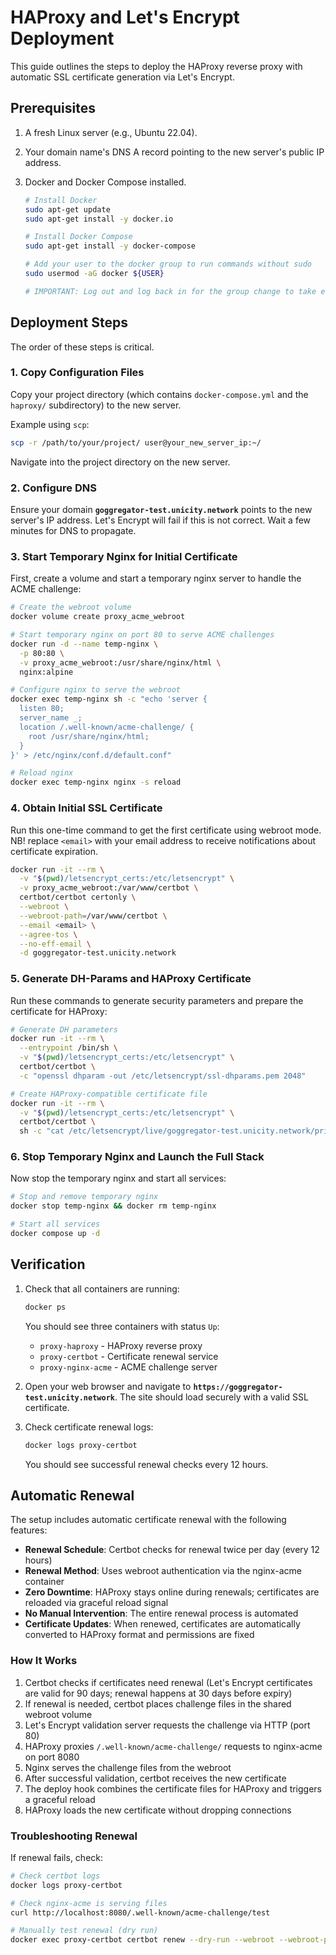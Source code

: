 # HAProxy and Let's Encrypt Deployment

This guide outlines the steps to deploy the HAProxy reverse proxy with automatic SSL certificate generation via Let's Encrypt.

## Prerequisites

1.  A fresh Linux server (e.g., Ubuntu 22.04).
2.  Your domain name's DNS A record pointing to the new server's public IP address.
3.  Docker and Docker Compose installed.

    ```bash
    # Install Docker
    sudo apt-get update
    sudo apt-get install -y docker.io

    # Install Docker Compose
    sudo apt-get install -y docker-compose

    # Add your user to the docker group to run commands without sudo
    sudo usermod -aG docker ${USER}
    
    # IMPORTANT: Log out and log back in for the group change to take effect.
    ```

## Deployment Steps

The order of these steps is critical.

### 1. Copy Configuration Files

Copy your project directory (which contains `docker-compose.yml` and the `haproxy/` subdirectory) to the new server.

Example using `scp`:
```bash
scp -r /path/to/your/project/ user@your_new_server_ip:~/
```
Navigate into the project directory on the new server.

### 2. Configure DNS

Ensure your domain **`goggregator-test.unicity.network`** points to the new server's IP address. Let's Encrypt will fail if this is not correct. Wait a few minutes for DNS to propagate.

### 3. Start Temporary Nginx for Initial Certificate

First, create a volume and start a temporary nginx server to handle the ACME challenge:

```bash
# Create the webroot volume
docker volume create proxy_acme_webroot

# Start temporary nginx on port 80 to serve ACME challenges
docker run -d --name temp-nginx \
  -p 80:80 \
  -v proxy_acme_webroot:/usr/share/nginx/html \
  nginx:alpine

# Configure nginx to serve the webroot
docker exec temp-nginx sh -c "echo 'server {
  listen 80;
  server_name _;
  location /.well-known/acme-challenge/ {
    root /usr/share/nginx/html;
  }
}' > /etc/nginx/conf.d/default.conf"

# Reload nginx
docker exec temp-nginx nginx -s reload
```

### 4. Obtain Initial SSL Certificate

Run this one-time command to get the first certificate using webroot mode.
NB! replace `<email>` with your email address to receive notifications about certificate expiration.

```bash
docker run -it --rm \
  -v "$(pwd)/letsencrypt_certs:/etc/letsencrypt" \
  -v proxy_acme_webroot:/var/www/certbot \
  certbot/certbot certonly \
  --webroot \
  --webroot-path=/var/www/certbot \
  --email <email> \
  --agree-tos \
  --no-eff-email \
  -d goggregator-test.unicity.network
```

### 5. Generate DH-Params and HAProxy Certificate

Run these commands to generate security parameters and prepare the certificate for HAProxy:

```bash
# Generate DH parameters
docker run -it --rm \
  --entrypoint /bin/sh \
  -v "$(pwd)/letsencrypt_certs:/etc/letsencrypt" \
  certbot/certbot \
  -c "openssl dhparam -out /etc/letsencrypt/ssl-dhparams.pem 2048"

# Create HAProxy-compatible certificate file
docker run -it --rm \
  -v "$(pwd)/letsencrypt_certs:/etc/letsencrypt" \
  certbot/certbot \
  sh -c "cat /etc/letsencrypt/live/goggregator-test.unicity.network/privkey.pem /etc/letsencrypt/live/goggregator-test.unicity.network/fullchain.pem > /etc/letsencrypt/live/goggregator-test.unicity.network/haproxy.pem && chmod -R 755 /etc/letsencrypt/live && chmod -R 755 /etc/letsencrypt/archive"
```

### 6. Stop Temporary Nginx and Launch the Full Stack

Now stop the temporary nginx and start all services:

```bash
# Stop and remove temporary nginx
docker stop temp-nginx && docker rm temp-nginx

# Start all services
docker compose up -d
```

## Verification

1.  Check that all containers are running:
    ```bash
    docker ps
    ```
    You should see three containers with status `Up`:
    - `proxy-haproxy` - HAProxy reverse proxy
    - `proxy-certbot` - Certificate renewal service
    - `proxy-nginx-acme` - ACME challenge server

2.  Open your web browser and navigate to **`https://goggregator-test.unicity.network`**. The site should load securely with a valid SSL certificate.

3.  Check certificate renewal logs:
    ```bash
    docker logs proxy-certbot
    ```
    You should see successful renewal checks every 12 hours.

## Automatic Renewal

The setup includes automatic certificate renewal with the following features:

- **Renewal Schedule**: Certbot checks for renewal twice per day (every 12 hours)
- **Renewal Method**: Uses webroot authentication via the nginx-acme container
- **Zero Downtime**: HAProxy stays online during renewals; certificates are reloaded via graceful reload signal
- **No Manual Intervention**: The entire renewal process is automated
- **Certificate Updates**: When renewed, certificates are automatically converted to HAProxy format and permissions are fixed

### How It Works

1. Certbot checks if certificates need renewal (Let's Encrypt certificates are valid for 90 days; renewal happens at 30 days before expiry)
2. If renewal is needed, certbot places challenge files in the shared webroot volume
3. Let's Encrypt validation server requests the challenge via HTTP (port 80)
4. HAProxy proxies `/.well-known/acme-challenge/` requests to nginx-acme on port 8080
5. Nginx serves the challenge files from the webroot
6. After successful validation, certbot receives the new certificate
7. The deploy hook combines the certificate files for HAProxy and triggers a graceful reload
8. HAProxy loads the new certificate without dropping connections

### Troubleshooting Renewal

If renewal fails, check:

```bash
# Check certbot logs
docker logs proxy-certbot

# Check nginx-acme is serving files
curl http://localhost:8080/.well-known/acme-challenge/test

# Manually test renewal (dry run)
docker exec proxy-certbot certbot renew --dry-run --webroot --webroot-path=/var/www/certbot
```
